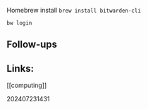 Homebrew install
```brew install bitwarden-cli```

```bw login```



## Follow-ups


## Links: 
[[computing]]


202407231431
